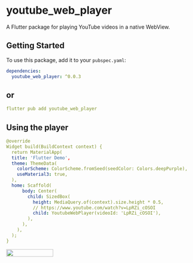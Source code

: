 # youtube_web_player

A Flutter package for playing YouTube videos in a native WebView.

## Getting Started

To use this package, add it to your `pubspec.yaml`:

```yaml
dependencies:
  youtube_web_player: ^0.0.3
```
## or
```yaml
flutter pub add youtube_web_player
```

## Using the player
```yaml
@override
Widget build(BuildContext context) {
  return MaterialApp(
  title: 'Flutter Demo',
  theme: ThemeData(
    colorScheme: ColorScheme.fromSeed(seedColor: Colors.deepPurple),
    useMaterial3: true,
  ),
  home: Scaffold(
      body: Center(
        child: SizedBox(
          height: MediaQuery.of(context).size.height * 0.5,
          // https://www.youtube.com/watch?v=LpRZi_cOSOI
          child: YoutubeWebPlayer(videoId: 'LpRZi_cOSOI'),
        ),
      ),
    ),
  );
}
```

<div align="left">
  <div style="display: flex;">
        <img src="https://i.ibb.co/VtXzYp0/image-18-12-24-12-51.png" width="50%" alt=""/>
    </div>
</div>
